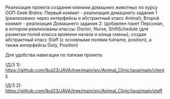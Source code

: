 Реализация проекта создания клиники домашних животных по курсу ООП Geek Brains:
Первый коммит - реализация домашнего задания 1 (реализовано через интерфейсы и абстрактный класс Animal);
Второй коммит - реализация Домашнего задания 2: (добавлен пакет Персонал, в котором реализованы классы: Doctor, Nurse, ShiftSchedule (для разметки полей класса времени начала и конца смены), создан абстрактный класс Staff (с основными полями fulname, position), а также интерфейсы Duty, Position)

Для удобства навигации по папкам проекта:

(Д/З 1): https://github.com/Ikul23/JAVA/tree/main/src/Animal_Clinic/java/main/clients

(Д/З 2): https://github.com/Ikul23/JAVA/tree/main/src/Animal_Clinic/java/main/staff
